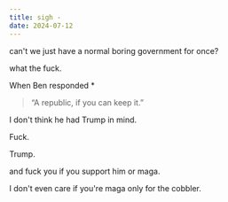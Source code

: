 ```yaml
---
title: sigh -
date: 2024-07-12
---
```


can't we just have a normal boring government for once?

what the fuck.


When Ben responded *
> “A republic, if you can keep it.”

I don't think he had Trump in mind.


Fuck.

Trump.

and fuck you if you support him or maga.

I don't even care if you're maga only for the cobbler.

